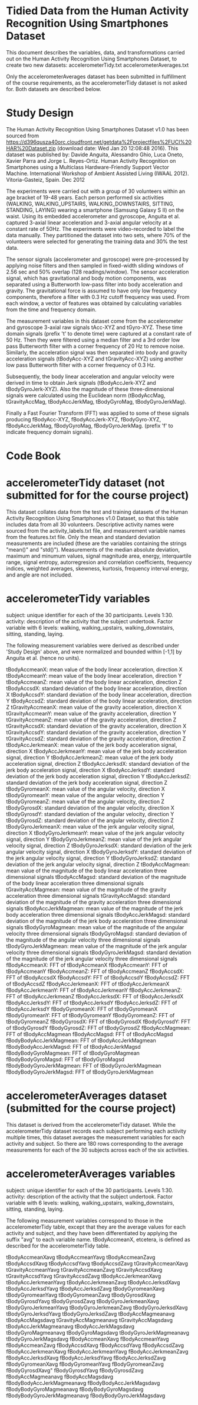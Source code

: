 Tidied Data from the Human Activity Recognition Using Smartphones Dataset
=====================================================================================

This document describes the variables, data, and transformations carried out on the Human Activity Recognition Using Smartphones Dataset, to create two new datasets:
accelerometerTidy.txt
accelerometerAverages.txt

Only the accelerometerAverages dataset has been submitted in fulfillment of the course requirements, as the accelerometerTidy dataset is not asked for. Both datasets are described below.


Study Design
============
The Human Activity Recognition Using Smartphones Dataset v1.0 has been sourced from https://d396qusza40orc.cloudfront.net/getdata%2Fprojectfiles%2FUCI%20HAR%20Dataset.zip (download date: Wed Jan 20 12:08:48 2016). This dataset was published by:
Davide Anguita, Alessandro Ghio, Luca Oneto, Xavier Parra and Jorge L. Reyes-Ortiz. Human Activity Recognition on Smartphones using a Multiclass Hardware-Friendly Support Vector Machine. International Workshop of Ambient Assisted Living (IWAAL 2012). Vitoria-Gasteiz, Spain. Dec 2012

The experiments were carried out with a group of 30 volunteers within an age bracket of 19-48 years. Each person performed six activities (WALKING, WALKING_UPSTAIRS, WALKING_DOWNSTAIRS, SITTING, STANDING, LAYING) wearing a smartphone (Samsung Galaxy S II) on the waist. Using its embedded accelerometer and gyroscope, Anguita et al. captured 3-axial linear acceleration and 3-axial angular velocity at a constant rate of 50Hz. The experiments were video-recorded to label the data manually. They partitioned the dataset into two sets, where 70% of the volunteers were selected for generating the training data and 30% the test data. 

The sensor signals (accelerometer and gyroscope) were pre-processed by applying noise filters and then sampled in fixed-width sliding windows of 2.56 sec and 50% overlap (128 readings/window). The sensor acceleration signal, which has gravitational and body motion components, was separated using a Butterworth low-pass filter into body acceleration and gravity. The gravitational force is assumed to have only low frequency components, therefore a filter with 0.3 Hz cutoff frequency was used. From each window, a vector of features was obtained by calculating variables from the time and frequency domain.

The measurement variables in this dataset come from the accelerometer and gyroscope 3-axial raw signals tAcc-XYZ and tGyro-XYZ. These time domain signals (prefix 't' to denote time) were captured at a constant rate of 50 Hz. Then they were filtered using a median filter and a 3rd order low pass Butterworth filter with a corner frequency of 20 Hz to remove noise. Similarly, the acceleration signal was then separated into body and gravity acceleration signals (tBodyAcc-XYZ and tGravityAcc-XYZ) using another low pass Butterworth filter with a corner frequency of 0.3 Hz. 

Subsequently, the body linear acceleration and angular velocity were derived in time to obtain Jerk signals (tBodyAccJerk-XYZ and tBodyGyroJerk-XYZ). Also the magnitude of these three-dimensional signals were calculated using the Euclidean norm (tBodyAccMag, tGravityAccMag, tBodyAccJerkMag, tBodyGyroMag, tBodyGyroJerkMag). 

Finally a Fast Fourier Transform (FFT) was applied to some of these signals producing fBodyAcc-XYZ, fBodyAccJerk-XYZ, fBodyGyro-XYZ, fBodyAccJerkMag, fBodyGyroMag, fBodyGyroJerkMag. (prefix 'f' to indicate frequency domain signals).


Code Book
=========

accelerometerTidy dataset (not submitted for for the course project)
=========================
This dataset collates data from the test and training datasets of the Human Activity Recognition Using Smartphones v1.0 Dataset, so that this table includes data from all 30 volunteers. Descriptive activity names were sourced from the activity_labels.txt file, and measurement variable names from the features.txt file. Only the mean and standard deviation measurements are included (these are the variables containing the strings "mean()" and "std()"). Measurements of the median absolute deviation, maximum and minumum values, signal magnitude area, energy, interquartile range, signal entropy, autorregresion and correlation coefficients, frequency indices, weighted averages, skewness, kurtosis, frequency interval energy, and angle are not included.

accelerometerTidy variables
===========================
subject: unique identifier for each of the 30 participants. Levels 1:30.
activity: description of the activity that the subject undertook. Factor variable with 6 levels: walking, walking_upstairs, walking_downstairs, sitting, standing, laying.

The following measurement variables were derived as described under 'Study Design' above, and were normalized and bounded within [-1,1] by Anguita et al. (hence no units).

tBodyAccmeanX: mean value of the body linear acceleration, direction X 
tBodyAccmeanY: mean value of the body linear acceleration, direction Y 
tBodyAccmeanZ: mean value of the body linear acceleration, direction Z 
tBodyAccsdX: standard deviation of the body linear acceleration, direction X
tBodyAccsdY: standard deviation of the body linear acceleration, direction Y
tBodyAccsdZ: standard deviation of the body linear acceleration, direction Z
tGravityAccmeanX: mean value of the gravity acceleration, direction X
tGravityAccmeanY: mean value of the gravity acceleration, direction Y
tGravityAccmeanZ: mean value of the gravity acceleration, direction Z
tGravityAccsdX: standard deviation of the gravity acceleration, direction X
tGravityAccsdY: standard deviation of the gravity acceleration, direction Y
tGravityAccsdZ: standard deviation of the gravity acceleration, direction Z
tBodyAccJerkmeanX: mean value of the jerk body acceleration signal, direction X
tBodyAccJerkmeanY: mean value of the jerk body acceleration signal, direction Y
tBodyAccJerkmeanZ: mean value of the jerk body acceleration signal, direction Z
tBodyAccJerksdX: standard deviation of the jerk body acceleration signal, direction X
tBodyAccJerksdY: standard deviation of the jerk body acceleration signal, direction Y
tBodyAccJerksdZ: standard deviation of the jerk body acceleration signal, direction Z
tBodyGyromeanX: mean value of the angular velocity, direction X
tBodyGyromeanY: mean value of the angular velocity, direction Y
tBodyGyromeanZ: mean value of the angular velocity, direction Z
tBodyGyrosdX: standard deviation of the angular velocity, direction X
tBodyGyrosdY: standard deviation of the angular velocity, direction Y
tBodyGyrosdZ: standard deviation of the angular velocity, direction Z
tBodyGyroJerkmeanX: mean value of the jerk angular velocity signal, direction X
tBodyGyroJerkmeanY: mean value of the jerk angular velocity signal, direction Y
tBodyGyroJerkmeanZ: mean value of the jerk angular velocity signal, direction Z
tBodyGyroJerksdX: standard deviation of the jerk angular velocity signal, direction X
tBodyGyroJerksdY: standard deviation of the jerk angular velocity signal, direction Y
tBodyGyroJerksdZ: standard deviation of the jerk angular velocity signal, direction Z
tBodyAccMagmean: mean value of the magnitude of the body linear acceleration three dimensional signals
tBodyAccMagsd: standard deviation of the magnitude of the body linear acceleration three dimensional signals
tGravityAccMagmean: mean value of the magnitude of the gravity acceleration three dimensional signals
tGravityAccMagsd: standard deviation of the magnitude of the gravity acceleration three dimensional signals
tBodyAccJerkMagmean: mean value of the magnitude of the jerk body acceleration three dimensional signals
tBodyAccJerkMagsd: standard deviation of the magnitude of the jerk body acceleration three dimensional signals
tBodyGyroMagmean: mean value of the magnitude of the angular velocity three dimensional signals
tBodyGyroMagsd: standard deviation of the magnitude of the angular velocity three dimensional signals
tBodyGyroJerkMagmean: mean value of the magnitude of the jerk angular velocity three dimensional signals
tBodyGyroJerkMagsd: standard deviation of the magnitude of the jerk angular velocity three dimensional signals
fBodyAccmeanX: FFT of tBodyAccmeanX
fBodyAccmeanY: FFT of tBodyAccmeanY
fBodyAccmeanZ: FFT of tBodyAccmeanZ
fBodyAccsdX: FFT of tBodyAccsdX
fBodyAccsdY: FFT of tBodyAccsdY
fBodyAccsdZ: FFT of tBodyAccsdZ
fBodyAccJerkmeanX: FFT of tBodyAccJerkmeanX
fBodyAccJerkmeanY: FFT of tBodyAccJerkmeanY
fBodyAccJerkmeanZ: FFT of tBodyAccJerkmeanZ
fBodyAccJerksdX: FFT of tBodyAccJerksdX
fBodyAccJerksdY: FFT of tBodyAccJerksdY
fBodyAccJerksdZ: FFT of tBodyAccJerksdY
fBodyGyromeanX: FFT of tBodyGyromeanX
fBodyGyromeanY: FFT of tBodyGyromeanY
fBodyGyromeanZ: FFT of tBodyGyromeanZ
fBodyGyrosdX: FFT of tBodyGyrosdX
fBodyGyrosdY: FFT of tBodyGyrosdY
fBodyGyrosdZ: FFT of tBodyGyrosdZ
fBodyAccMagmean: FFT of tBodyAccMagmean
fBodyAccMagsd: FFT of tBodyAccMagsd
fBodyBodyAccJerkMagmean: FFT of tBodyAccJerkMagmean
fBodyBodyAccJerkMagsd: FFT of tBodyAccJerkMagsd
fBodyBodyGyroMagmean: FFT of tBodyGyroMagmean
fBodyBodyGyroMagsd: FFT of tBodyGyroMagsd
fBodyBodyGyroJerkMagmean: FFT of tBodyGyroJerkMagmean
fBodyBodyGyroJerkMagsd: FFT of tBodyGyroJerkMagmean


accelerometerAverages dataset (submitted for the course project)
=============================

This dataset is derived from the accelerometerTidy dataset. While the accelerometerTidy dataset records each subject performing each actiivity multiple times, this dataset averages the measurement variables for each activity and subject. So there are 180 rows corresponding to the average measurements for each of the 30 subjects across each of the six activities.

accelerometerAverages variables
===========================
subject: unique identifier for each of the 30 participants. Levels 1:30.
activity: description of the activity that the subject undertook. Factor variable with 6 levels: walking, walking_upstairs, walking_downstairs, sitting, standing, laying.

The following measurement variables correspond to those in the accelerometerTidy table, except that they are the average values for each activity and subject, and they have been differentiated by applying the suffix "avg" to each variable name. tBodyAccmeanX, etcetera, is defined as described for the accelerometerTidy table.

tBodyAccmeanXavg
tBodyAccmeanYavg
tBodyAccmeanZavg
tBodyAccsdXavg
tBodyAccsdYavg
tBodyAccsdZavg
tGravityAccmeanXavg
tGravityAccmeanYavg
tGravityAccmeanZavg
tGravityAccsdXavg
tGravityAccsdYavg
tGravityAccsdZavg
tBodyAccJerkmeanXavg
tBodyAccJerkmeanYavg
tBodyAccJerkmeanZavg
tBodyAccJerksdXavg
tBodyAccJerksdYavg
tBodyAccJerksdZavg
tBodyGyromeanXavg
tBodyGyromeanYavg
tBodyGyromeanZavg
tBodyGyrosdXavg
tBodyGyrosdYavg
tBodyGyrosdZavg
tBodyGyroJerkmeanXavg
tBodyGyroJerkmeanYavg
tBodyGyroJerkmeanZavg
tBodyGyroJerksdXavg
tBodyGyroJerksdYavg
tBodyGyroJerksdZavg
tBodyAccMagmeanavg
tBodyAccMagsdavg
tGravityAccMagmeanavg
tGravityAccMagsdavg
tBodyAccJerkMagmeanavg
tBodyAccJerkMagsdavg
tBodyGyroMagmeanavg
tBodyGyroMagsdavg
tBodyGyroJerkMagmeanavg
tBodyGyroJerkMagsdavg
fBodyAccmeanXavg
fBodyAccmeanYavg
fBodyAccmeanZavg
fBodyAccsdXavg
fBodyAccsdYavg
fBodyAccsdZavg
fBodyAccJerkmeanXavg
fBodyAccJerkmeanYavg
fBodyAccJerkmeanZavg
fBodyAccJerksdXavg
fBodyAccJerksdYavg
fBodyAccJerksdZavg
fBodyGyromeanXavg
fBodyGyromeanYavg
fBodyGyromeanZavg
fBodyGyrosdXavg"
fBodyGyrosdYavg
fBodyGyrosdZavg
fBodyAccMagmeanavg
fBodyAccMagsdavg
fBodyBodyAccJerkMagmeanavg
fBodyBodyAccJerkMagsdavg
fBodyBodyGyroMagmeanavg
fBodyBodyGyroMagsdavg
fBodyBodyGyroJerkMagmeanavg
fBodyBodyGyroJerkMagsdavg